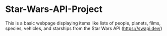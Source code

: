 # Star-Wars-API-Project
This is a basic webpage displaying items like lists of people, planets, films, species, vehicles, and starships from the Star Wars API (https://swapi.dev/)
